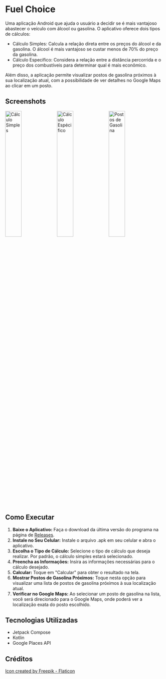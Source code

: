 # Fuel Choice

Uma aplicação Android que ajuda o usuário a decidir se é mais vantajoso abastecer o veículo com álcool ou gasolina. O aplicativo oferece dois tipos de cálculos:
- Cálculo Simples: Calcula a relação direta entre os preços do álcool e da gasolina. O álcool é mais vantajoso se custar menos de 70% do preço da gasolina.
- Cálculo Específico: Considera a relação entre a distância percorrida e o preço dos combustíveis para determinar qual é mais econômico.

Além disso, a aplicação permite visualizar postos de gasolina próximos à sua localização atual, com a possibilidade de ver detalhes no Google Maps ao clicar em um posto.

## Screenshots
<p>
<img src=https://github.com/arthur-cristo-silva/FuelChoice/blob/main/app/src/main/res/CalculoSimplesScreen.png width=32% alt="Cálculo Simples">
<img src=https://github.com/arthur-cristo-silva/FuelChoice/blob/main/app/src/main/res/CalculoEspecificoScreen.png width=32% alt="Cálculo Espécifico">
<img src=https://github.com/arthur-cristo-silva/FuelChoice/blob/main/app/src/main/res/PostosDeGasolinaScreen.png width=32% alt="Postos de Gasolina">
</p>

## Como Executar
1. **Baixe o Aplicativo:** Faça o download da última versão do programa na página de [Releases](https://github.com/arthur-cristo-silva/FuelChoice/releases/latest).
2. **Instale no Seu Celular:** Instale o arquivo .apk em seu celular e abra o aplicativo.
3. **Escolha o Tipo de Cálculo:** Selecione o tipo de cálculo que deseja realizar. Por padrão, o cálculo simples estará selecionado.
4. **Preencha as Informações:** Insira as informações necessárias para o cálculo desejado.
5. **Calcular:** Toque em "Calcular" para obter o resultado na tela.
6. **Mostrar Postos de Gasolina Próximos:** Toque nesta opção para visualizar uma lista de postos de gasolina próximos à sua localização atual.
7. **Verificar no Google Maps:** Ao selecionar um posto de gasolina na lista, você será direcionado para o Google Maps, onde poderá ver a localização exata do posto escolhido.

## Tecnologias Utilizadas
- Jetpack Compose
- Kotlin
- Google Places API

## Créditos
<a href="https://www.flaticon.com/free-icons/gasoline" title="gasoline icons">Icon created by Freepik - Flaticon</a>